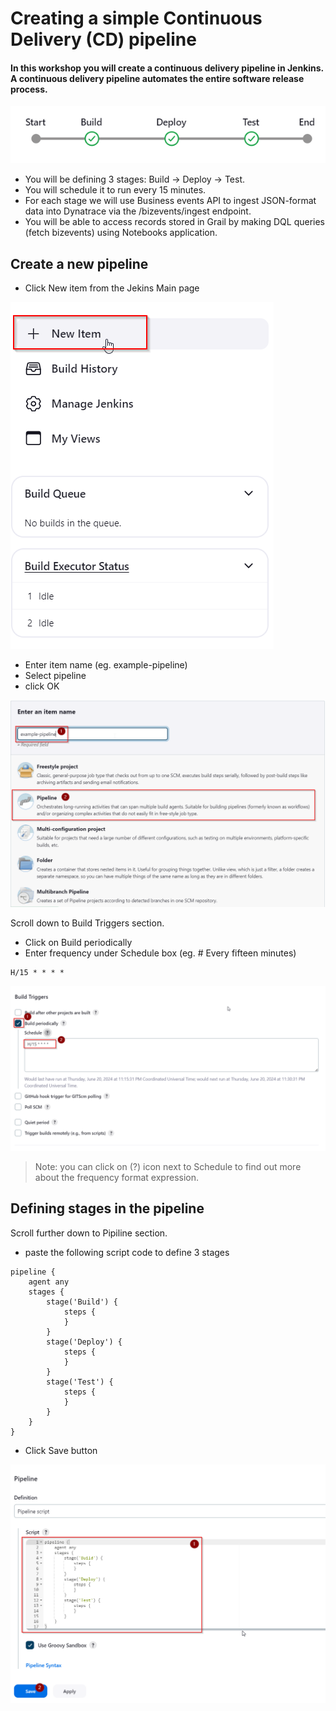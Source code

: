 # Creating a simple Continuous Delivery (CD) pipeline

#### In this workshop you will create a continuous delivery pipeline in Jenkins.  A continuous delivery pipeline automates the entire software release process. 
![](https://github.com/hakansuku/D1APACTraining/blob/main/images/SRE/pipeline.png?raw=true)

- You will be defining 3 stages:  Build -> Deploy -> Test.
- You will schedule it to run every 15 minutes.
- For each stage we will use Business events API to ingest JSON-format data into Dynatrace via the /bizevents/ingest endpoint.
- You will be able to access records stored in Grail by making DQL queries (fetch bizevents) using Notebooks application.

## Create a new pipeline
- Click New item from the Jekins Main page
  
![](https://github.com/hakansuku/D1APACTraining/blob/main/images/SRE/newitem.png?raw=true)
  
- Enter item name (eg. example-pipeline)
- Select pipeline
- click OK
  
![](https://github.com/hakansuku/D1APACTraining/blob/main/images/SRE/examplepipelineok.png?raw=true)

Scroll down to Build Triggers section.

- Click on Build periodically
- Enter frequency under Schedule box (eg. # Every fifteen minutes)

```
H/15 * * * *
```

![](https://github.com/hakansuku/D1APACTraining/blob/main/images/SRE/schedule15.png?raw=true)

> Note: you can click on (?) icon next to Schedule to find out more about the frequency format expression.

## Defining stages in the pipeline

Scroll further down to Pipiline section.

- paste the following script code to define 3 stages

```
pipeline {
    agent any 
    stages {
        stage('Build') {
            steps {
            }
        }
        stage('Deploy') {
            steps {
            }
        }
        stage('Test') {
            steps {
            }
        }
    }
}
```

- Click Save button
  
![](https://github.com/hakansuku/D1APACTraining/blob/main/images/SRE/stages.png?raw=true)

